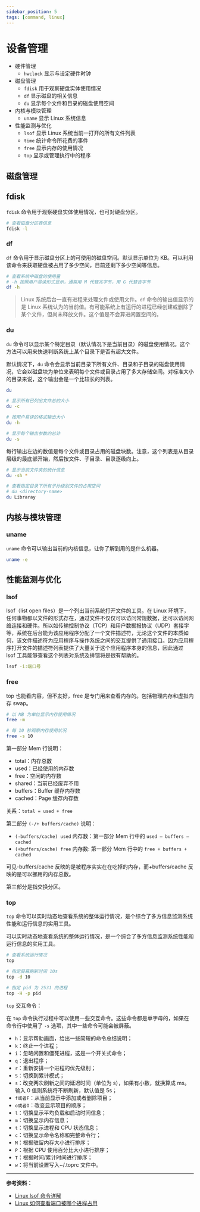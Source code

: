 ```yaml
---
sidebar_position: 5
tags: [command, linux]
---
```


# 设备管理

- 硬件管理
  - `hwclock` 显示与设定硬件时钟
- 磁盘管理
  - `fdisk` 用于观察硬盘实体使用情况
  - `df` 显示磁盘的相关信息
  - `du` 显示每个文件和目录的磁盘使用空间
- 内核与模块管理
  - `uname` 显示 Linux 系统信息
- 性能监测与优化
  - `lsof` 显示 Linux 系统当前一打开的所有文件列表
  - `time` 统计命令所花费的事件
  - `free` 显示内存的使用情况
  - `top` 显示或管理执行中的程序

## 磁盘管理

## fdisk

`fdisk` 命令用于观察硬盘实体使用情况，也可对硬盘分区。

```bash
# 查看磁盘分区表信息
fdisk -l
```

### df

`df` 命令用于显示磁盘分区上的可使用的磁盘空间。默认显示单位为 KB。可以利用该命令来获取硬盘被占用了多少空间，目前还剩下多少空间等信息。

```bash
# 查看系统中磁盘的使用量
# -h 按照用户易读形式显示，通常用 M 代替兆字节，用 G 代替吉字节
df -h
```

> Linux 系统后台一直有进程来处理文件或使用文件。`df` 命令的输出值显示的是 Linux 系统认为的当前值。有可能系统上有运行的进程已经创建或删除了某个文件，但尚未释放文件。这个值是不会算进闲置空间的。

### du

`du` 命令可以显示某个特定目录（默认情况下是当前目录）的磁盘使用情况。这个方法可以用来快速判断系统上某个目录下是否有超大文件。

默认情况下，`du` 命令会显示当前目录下所有文件、目录和子目录的磁盘使用情况，它会以磁盘块为单位来表明每个文件或目录占用了多大存储空间。对标准大小的目录来说，这个输出会是一个比较长的列表。

```bash
du

# 显示所有已列出文件总的大小
du -c

# 按用户易读的格式输出大小
du -h

# 显示每个输出参数的总计
du -s


```

每行输出左边的数值是每个文件或目录占用的磁盘块数。注意，这个列表是从目录层级的最底部开始，然后按文件、子目录、目录逐级向上。

```bash
# 显示当前文件夹的统计信息
du -sh *

# 查看指定目录下所有子孙级别文件的占用空间
# du <directory-name>
du Libraray

```

## 内核与模块管理

### uname

`uname` 命令可以输出当前的内核信息，让你了解到用的是什么机器。

```bash
uname -e
```

## 性能监测与优化

### lsof

lsof（list open files）是一个列出当前系统打开文件的工具。在 Linux 环境下，任何事物都以文件的形式存在，通过文件不仅仅可以访问常规数据，还可以访问网络连接和硬件。所以如传输控制协议（TCP）和用户数据报协议（UDP）套接字等，系统在后台能为该应用程序分配了一个文件描述符，无论这个文件的本质如何，该文件描述符为应用程序与操作系统之间的交互提供了通用接口。因为应用程序打开文件的描述符列表提供了大量关于这个应用程序本身的信息，因此通过 lsof 工具能够查看这个列表对系统及排错将是很有帮助的。

```bash
lsof -i:端口号
```

### free

top 也能看内容，但不友好，free 是专门用来查看内存的。包括物理内存和虚拟内存 swap。

```bash
# 以 MB 为单位显示内存使用情况
free -m

# 每 10 秒观察内存使用状况
free -s 10
```

第一部分 Mem 行说明：

- total：内存总数
- used：已经使用的内存数
- free：空闲的内存数
- shared：当前已经废弃不用
- buffers：Buffer 缓存内存数
- cached：Page 缓存内存数

关系：`total = used + free`

第二部分 `(-/+ buffers/cache)` 说明：

- `(-buffers/cache) used` 内存数：第一部分 Mem 行中的 `used – buffers – cached`
- `(+buffers/cache) free` 内存数: 第一部分 Mem 行中的 `free + buffers + cached`

可见-buffers/cache 反映的是被程序实实在在吃掉的内存，而+buffers/cache 反映的是可以挪用的内存总数。

第三部分是指交换分区。

### top

`top` 命令可以实时动态地查看系统的整体运行情况，是个综合了多方信息监测系统性能和运行信息的实用工具。

可以实时动态地查看系统的整体运行情况，是一个综合了多方信息监测系统性能和运行信息的实用工具。

```bash
# 查看系统运行情况
top

# 指定屏幕刷新时间 10s
top -d 10

# 指定 pid 为 2531 的进程
top -H -p pid
```

`top` 交互命令：

在 `top` 命令执行过程中可以使用一些交互命令。这些命令都是单字母的，如果在命令行中使用了 `-s` 选项，其中一些命令可能会被屏蔽。

- `h`：显示帮助画面，给出一些简短的命令总结说明；
- `k`：终止一个进程；
- `i`：忽略闲置和僵死进程，这是一个开关式命令；
- `q`：退出程序；
- `r`：重新安排一个进程的优先级别；
- `S`：切换到累计模式；
- `s`：改变两次刷新之间的延迟时间（单位为 s），如果有小数，就换算成 ms。输入 0 值则系统将不断刷新，默认值是 5s；
- `f或者F`：从当前显示中添加或者删除项目；
- `o或者O`：改变显示项目的顺序；
- `l`：切换显示平均负载和启动时间信息；
- `m`：切换显示内存信息；
- `t`：切换显示进程和 CPU 状态信息；
- `c`：切换显示命令名称和完整命令行；
- `M`：根据驻留内存大小进行排序；
- `P`：根据 CPU 使用百分比大小进行排序；
- `T`：根据时间/累计时间进行排序；
- `w`：将当前设置写入~/.toprc 文件中。

---

**参考资料：**

- [Linux lsof 命令详解](https://www.cnblogs.com/sparkbj/p/7161669.html)
- [Linux 如何查看端口被哪个进程占用](https://www.cnblogs.com/fps2tao/p/10042553.html)
